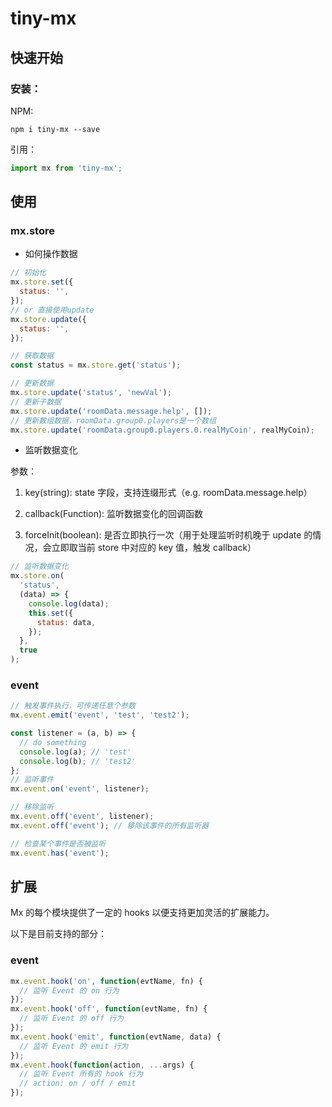 # tiny-mx

## 快速开始

### 安装：

NPM:

```shell
npm i tiny-mx --save
```

引用：

```javascript
import mx from 'tiny-mx';
```

## 使用

### mx.store

- 如何操作数据

```javascript
// 初始化
mx.store.set({
  status: '',
});
// or 直接使用update
mx.store.update({
  status: '',
});

// 获取数据
const status = mx.store.get('status');

// 更新数据
mx.store.update('status', 'newVal');
// 更新子数据
mx.store.update('roomData.message.help', []);
// 更新数组数据，roomData.group0.players是一个数组
mx.store.update('roomData.group0.players.0.realMyCoin', realMyCoin);
```

- 监听数据变化

参数：

1. key(string): state 字段，支持连缀形式（e.g. roomData.message.help）

2. callback(Function): 监听数据变化的回调函数

3. forceInit(boolean): 是否立即执行一次（用于处理监听时机晚于 update 的情况，会立即取当前 store 中对应的 key 值，触发 callback）

```javascript
// 监听数据变化
mx.store.on(
  'status',
  (data) => {
    console.log(data);
    this.set({
      status: data,
    });
  },
  true
);
```

### event

```javascript
// 触发事件执行，可传递任意个参数
mx.event.emit('event', 'test', 'test2');

const listener = (a, b) => {
  // do something
  console.log(a); // 'test'
  console.log(b); // 'test2'
};
// 监听事件
mx.event.on('event', listener);

// 移除监听
mx.event.off('event', listener);
mx.event.off('event'); // 移除该事件的所有监听器

// 检查某个事件是否被监听
mx.event.has('event');
```

## 扩展

Mx 的每个模块提供了一定的 hooks 以便支持更加灵活的扩展能力。

以下是目前支持的部分：

### event

```javascript
mx.event.hook('on', function(evtName, fn) {
  // 监听 Event 的 on 行为
});
mx.event.hook('off', function(evtName, fn) {
  // 监听 Event 的 off 行为
});
mx.event.hook('emit', function(evtName, data) {
  // 监听 Event 的 emit 行为
});
mx.event.hook(function(action, ...args) {
  // 监听 Event 所有的 hook 行为
  // action: on / off / emit
});
```
